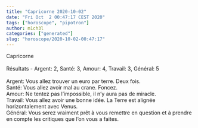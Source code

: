 ```yaml
---
title: "Capricorne 2020-10-02"
date: "Fri Oct  2 00:47:17 CEST 2020"
tags: ["horoscope", "pipotron"]
author: m1ch3l
categories: ["generated"]
slug: "horoscope/2020-10-02-00:47:17"
---
```


Capricorne<br>
<br>
Résultats - Argent: 2, Santé: 3, Amour: 4, Travail: 3, Général: 5<br>
<br>
Argent:  Vous allez trouver un euro par terre. Deux fois.<br>
Santé:   Vous allez avoir mal au crane. Foncez.<br>
Amour:   Ne tentez pas l’impossible, il n’y aura pas de miracle. <br>
Travail: Vous allez avoir une bonne idée. La Terre est alignée horizontalement avec Venus.<br>
Général: Vous serez vraiment prêt à vous remettre en question et à prendre en compte les critiques que l’on vous a faites.<br>
